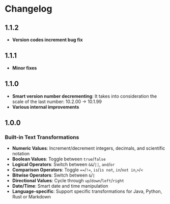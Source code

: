 # Changelog

## 1.1.2

- **Version codes increment bug fix**

## 1.1.1

- **Minor fixes**

## 1.1.0

- **Smart version number decrementing**: It takes into consideration the scale of the last number: 10.2.00 → 10.1.99
- **Various internal improvements**

## 1.0.0

### Built-in Text Transformations

- **Numeric Values**: Increment/decrement integers, decimals, and scientific notation
- **Boolean Values**: Toggle between `true`/`false`
- **Logical Operators**: Switch between `&&`/`||`, `and`/`or`
- **Comparison Operators**: Toggle `==`/`!=`, `is`/`is not`, `in`/`not in`,`>`/`<`
- **Bitwise Operators**: Switch between `&`/`|`
- **Directional Values**: Cycle through `up`/`down`/`left`/`right`
- **Date/Time**: Smart date and time manipulation
- **Language-specific**: Support specific transformations for Java, Python, Rust or Markdown
